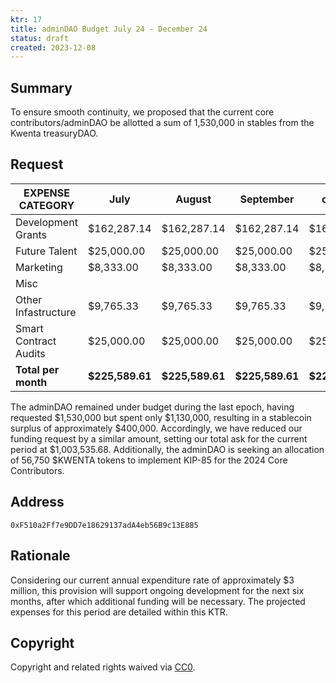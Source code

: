 ```yaml
---
ktr: 17
title: adminDAO Budget July 24 - December 24
status: draft
created: 2023-12-08
---
```


## Summary

To ensure smooth continuity, we proposed that the current core contributors/adminDAO be allotted a sum of 1,530,000 in stables from the Kwenta treasuryDAO.

## Request

| EXPENSE CATEGORY         | July        | August        | September      | october   | November     | December    | Totals        |
| ------------------------ | ----------- | ----------- | ----------- | ----------- | ----------- | ----------- | ----------- |
| Development Grants       | $162,287.14 | $162,287.14 | $162,287.14 | $162,287.14 | $162,287.14 | $162,287.14 | $973,722.84 |
| Future Talent            | $25,000.00  | $25,000.00  | $25,000.00  | $25,000.00  | $25,000.00  | $25,000.00  | $150,000.00 |
| Marketing                | $8,333.00  | $8,333.00   | $8,333.00   | $8,333.00   | $8,333.00   | $8,333.00   | $49,998.00  |
| Misc                     |             |             |             |             |             |             | $100,000.00 |
| Other Infastructure      | $9,765.33   | $9,765.33   | $9,765.33   | $9,765.33  | $9,765.33  | $9,765.33   | $58,592.00  |
| Smart Contract Audits    | $25,000.00  | $25,000.00  | $25,000.00  | $25,000.00  | $25,000.00  | $25,000.00  | $150,000.00  |
| **Total per month**      | **$225,589.61** | **$225,589.61** | **$225,589.61** | **$225,589.61** | **$225,589.61** | **$225,589.61** | **$1,503,535.68** |

The adminDAO remained under budget during the last epoch, having requested $1,530,000 but spent only $1,130,000, resulting in a stablecoin surplus of approximately $400,000. Accordingly, we have reduced our funding request by a similar amount, setting our total ask for the current period at $1,003,535.68. Additionally, the adminDAO is seeking an allocation of 56,750 $KWENTA tokens to implement KIP-85 for the 2024 Core Contributors.

## Address

`0xF510a2Ff7e9DD7e18629137adA4eb56B9c13E885`

## Rationale

Considering our current annual expenditure rate of approximately $3 million, this provision will support ongoing development for the next six months, after which additional funding will be necessary. The projected expenses for this period are detailed within this KTR.

## Copyright

Copyright and related rights waived via [CC0](https://creativecommons.org/publicdomain/zero/1.0/).

